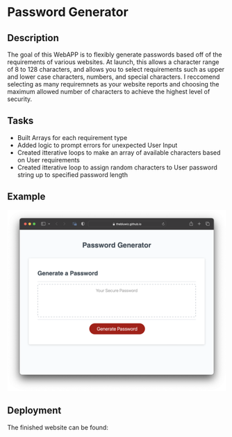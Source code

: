 # Password Generator
## Description
The goal of this WebAPP is to flexibly generate passwords based off of the requirements of various websites. At launch, this allows a character range of 8 to 128 characters, and allows you to select requirements such as upper and lower case characters, numbers, and special characters. I reccomend selecting as many requiremnets as your website reports and choosing the maximum allowed number of characters to achieve the highest level of security. 

## Tasks
- Built Arrays for each requirement type
- Added logic to prompt errors for unexpected User Input
- Created itterative loops to make an array of available characters based on User requirements
- Created itterative loop to assign random characters to User password string up to specified password length

## Example
![webiste render](assets/images/splash-page.png)

## Deployment
The finished website can be found: 